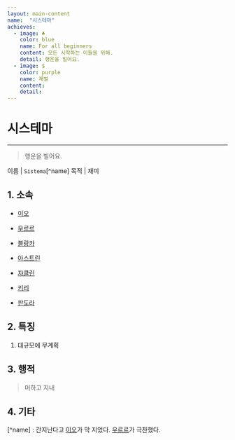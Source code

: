 ```yaml
---
layout: main-content
name:  "시스테마"
achieves:
  - image: ♣
    color: blue
    name: For all beginners
    content: 모든 시작하는 이들을 위해.
    detail: 행운을 빌어요.
  - image: $
    color: purple
    name: 재벌
    content:
    detail:
---
```

# 시스테마
---
>  행운을 빌어요.

이름 | `Sistema`[^name]
목적 | 재미

## 1. 소속

- [이오][eo]
- [우르르][ururu]
- [블랑카][blanka]
- [아스트린][astrine]
- [쟈클린][jacqueline]
- [키리][kiri]

- [판도라][pandora]

## 2. 특징

1. 대규모에 무계획


## 3. 행적
  > 머하고 지내


## 4. 기타

[^name] : 간지난다고 [이오][eo]가 막 지었다. [우르르][ururu]가 극찬했다.

[eo]: ../../member/eo/index.html
[ururu]: ../../member/ururu/index.html
[blanka]: ../../member/blanka/index.html
[astrine]: ../../member/astrine/index.html
[jacqueline]: ../../member/jacqueline/index.html
[kiri]: ../../member/kiri/index.html

[pandora]: ../../member/pandora/index.html
